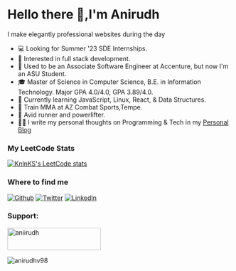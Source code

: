 
# Hello there 👋,I'm Anirudh

I make elegantly professional websites during the day    

* 💻   Looking for Summer '23 SDE Internships.
* 🧐   Interested in full stack development.
* 💼   Used to be an Associate Software Engineer at Accenture, but now I'm an ASU Student.
* 🎓   Master of Science in Computer Science, B.E. in Information Technology. Major GPA 4.0/4.0, GPA 3.89/4.0.
* 🌱   Currently learning JavaScript, Linux, React, & Data Structures.
* 🤼   Train MMA at AZ Combat Sports,Tempe.
* 🏃   Avid runner and powerlifter.
* ✍🏻   I write my personal thoughts on Programming & Tech in my [Personal Blog](https://anii.hashnode.dev/)




<h3>My LeetCode Stats</h3>

[![KnlnKS's LeetCode stats](https://leetcode-stats-six.vercel.app/?username=anirudhvenky)](https://github.com/KnlnKS/leetcode-stats)

<h3>Where to find me</h3>
<p><a href="https://github.com/anirudhv98" target="_blank"><img alt="Github" src="https://img.shields.io/badge/GitHub-%2312100E.svg?&style=for-the-badge&logo=Github&logoColor=white" /></a> <a href="https://twitter.com/anir0dh" target="_blank"><img alt="Twitter" src="https://img.shields.io/badge/twitter-%231DA1F2.svg?&style=for-the-badge&logo=twitter&logoColor=white" /></a> <a href="https://www.linkedin.com/in/anirudhvenky" target="_blank"><img alt="LinkedIn" src="https://img.shields.io/badge/linkedin-%230077B5.svg?&style=for-the-badge&logo=linkedin&logoColor=white" /></a> 
</p>

<h3 align="left">Support:</h3>
<p><a href="https://www.buymeacoffee.com/aniirudh"> <img align="left" src="https://cdn.buymeacoffee.com/buttons/v2/default-yellow.png" height="50" width="210" alt="aniirudh" /></a></p><br><br>
<br>

<p><img align="center" src="https://github-readme-streak-stats.herokuapp.com/?user=anirudhv98&" alt="anirudhv98" /></p>
